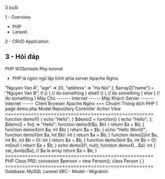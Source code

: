 3 buổi

1 - Overview
- PHP
- Laravel

2 - CRUD Application

3 - Hỏi đáp
---------------------------------------
PHP
W3Schools Php turorial

- PHP là ngôn ngữ lập trình phía server
Apache
Nginx

<?php
1 - Overview
PHP
$a = 1;
$A = "Hello";

$array1 = []; // <<<
$array2 = array();

$array1 = [1, 2, 3];
$array1[] = 4;
push($array1, 5);
$array1[0] = 10;

$array2 = [
    "name" => "Nguyen Van A",
    "age" => 20,
    "address" => "Ha Noi"
];
$array2["name"] = "Nguyen Van B"; 

if () {
    // do something
} elseif () {
    // do something
} else {
    // do something
}

Máy Chủ ------- Internet ------ Máy Khách
Server  ------- Internet ------ Client Browser
Apache              
Nginx <<< Chuộm
    Thông dịch PHP

1 page
    demo.php
    Model
        Repository
    Controller
        Action
    View
====================================================
function demo1() {
    echo "Hello";
}

$demo2 = function() {
    echo "Hello";
};

$demo2 = fn() => "Hello";

function demo3($a, $b) {
    return $a + $b;
}

function demo4(int $a, int $b) {
    return $a + $b;
}

echo "Hello World!";

function demo1(int $a, int $b): int {
    return $a + $b;
}

function demo2(int $a, int $c, int $b = 0): int {
    return $a + $b;
}

function demo3(int $a, int $b = 0): int|null {
    return $a + $b;
}

echo demo3(1, null);

function demo4(...$a): int {
    var_dump($a);
    // $a la array
    return $a + $b;
}
====================================================
PHP Class
PRS: convesion



$person = new Person();

class Person {
    
}
====================================================
Database: MySQL
Laravel SRC
    - Model
    - Migration



